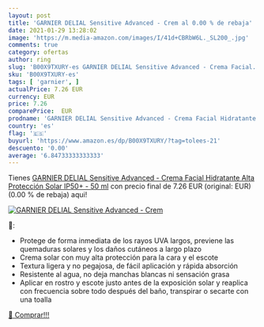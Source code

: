 ```yaml
---
layout: post
title: 'GARNIER DELIAL Sensitive Advanced - Crem al 0.00 % de rebaja'
date: 2021-01-29 13:28:02
image: 'https://m.media-amazon.com/images/I/41d+CBRbW6L._SL200_.jpg'
comments: true
category: ofertas
author: ring
slug: 'B00X9TXURY-es GARNIER DELIAL Sensitive Advanced - Crema Facial...'
sku: 'B00X9TXURY-es'
tags: [ 'garnier', ]
actualPrice: 7.26 EUR
currency: EUR
price: 7.26
comparePrice:  EUR
prodname: 'GARNIER DELIAL Sensitive Advanced - Crema Facial Hidratante Alta Protección Solar IP50+ - 50 ml'
country: 'es'
flag: '🇪🇸'
buyurl: 'https://www.amazon.es/dp/B00X9TXURY/?tag=tolees-21'
descuento: '0.00'
average: '6.84733333333333'
---
```


Tienes [GARNIER DELIAL Sensitive Advanced - Crema Facial Hidratante Alta Protección Solar IP50+ - 50 ml](https://www.amazon.es/dp/B00X9TXURY/?tag=tolees-21) con precio final de  7.26 EUR (original:  EUR) (0.00 %  de rebaja) aqui!

[![GARNIER DELIAL Sensitive Advanced - Crem](https://m.media-amazon.com/images/I/41d+CBRbW6L._SL200_.jpg)](https://www.amazon.es/dp/B00X9TXURY/?tag=tolees-21)

🔎:

- Protege de forma inmediata de los rayos UVA largos, previene las quemaduras solares y los daños cutáneos a largo plazo
- Crema solar con muy alta protección para la cara y el escote
- Textura ligera y no pegajosa, de fácil aplicación y rápida absorción
- Resistente al agua, no deja manchas blancas ni sensación grasa
- Aplicar en rostro y escote justo antes de la exposición solar y reaplica con frecuencia sobre todo después del baño, transpirar o secarte con una toalla

[🛒 Comprar!!!](https://www.amazon.es/dp/B00X9TXURY/?tag=tolees-21)
